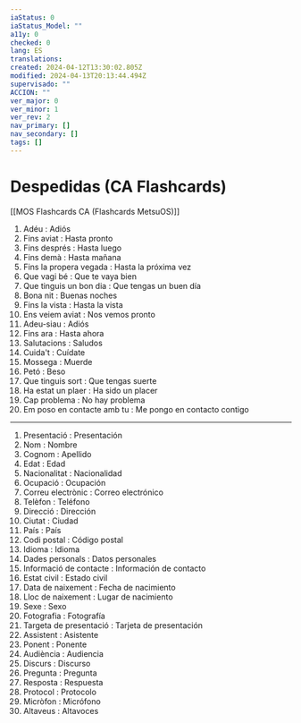 ```yaml
---
iaStatus: 0
iaStatus_Model: ""
a11y: 0
checked: 0
lang: ES
translations: 
created: 2024-04-12T13:30:02.805Z
modified: 2024-04-13T20:13:44.494Z
supervisado: ""
ACCION: ""
ver_major: 0
ver_minor: 1
ver_rev: 2
nav_primary: []
nav_secondary: []
tags: []
---
```

# Despedidas (CA Flashcards)

[[MOS Flashcards CA (Flashcards MetsuOS)]]

1. Adéu : Adiós
2. Fins aviat : Hasta pronto
3. Fins després : Hasta luego
4. Fins demà : Hasta mañana
5. Fins la propera vegada : Hasta la próxima vez
6. Que vagi bé : Que te vaya bien
7. Que tinguis un bon dia : Que tengas un buen día
8. Bona nit : Buenas noches
9. Fins la vista : Hasta la vista
10. Ens veiem aviat : Nos vemos pronto
11. Adeu-siau : Adiós
12. Fins ara : Hasta ahora
13. Salutacions : Saludos
14. Cuida't : Cuídate
15. Mossega : Muerde
16. Petó : Beso
17. Que tinguis sort : Que tengas suerte
18. Ha estat un plaer : Ha sido un placer
19. Cap problema : No hay problema
20. Em poso en contacte amb tu : Me pongo en contacto contigo

---
1. Presentació : Presentación
2. Nom : Nombre
3. Cognom : Apellido
4. Edat : Edad
5. Nacionalitat : Nacionalidad
6. Ocupació : Ocupación
7. Correu electrònic : Correo electrónico
8. Telèfon : Teléfono
9. Direcció : Dirección
10. Ciutat : Ciudad
11. País : País
12. Codi postal : Código postal
13. Idioma : Idioma
14. Dades personals : Datos personales
15. Informació de contacte : Información de contacto
16. Estat civil : Estado civil
17. Data de naixement : Fecha de nacimiento
18. Lloc de naixement : Lugar de nacimiento
19. Sexe : Sexo
20. Fotografia : Fotografía
21. Targeta de presentació : Tarjeta de presentación
22. Assistent : Asistente
23. Ponent : Ponente
24. Audiència : Audiencia
25. Discurs : Discurso
26. Pregunta : Pregunta
27. Resposta : Respuesta
28. Protocol : Protocolo
29. Micròfon : Micrófono
30. Altaveus : Altavoces
